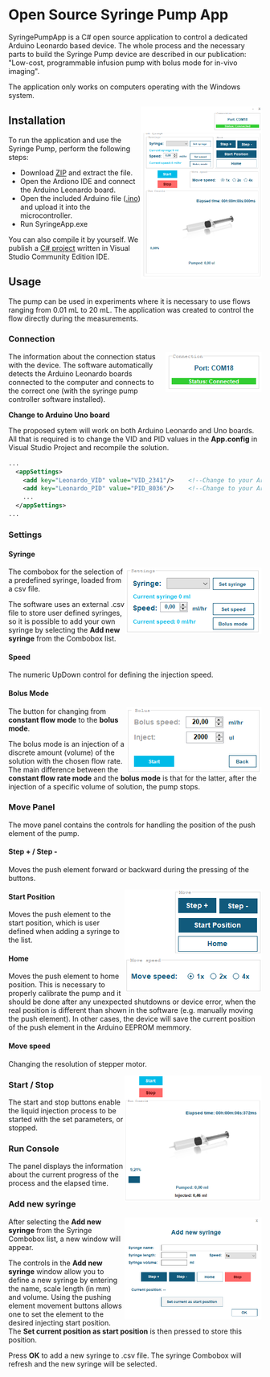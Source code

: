# Open Source Syringe Pump App

SyringePumpApp is a C# open source application to control a dedicated Arduino Leonardo based device.
The whole process and the necessary parts to build the Syringe Pump device are described in our publication: "Low-cost, programmable infusion pump with bolus mode for in-vivo imaging".

The application only works on computers operating with the Windows system.

<img align="right" width="240" height="342" src="https://github.com/MKuj/Single-Syringe-Pump/blob/main/Screens/MainInterface.PNG">


## Installation

To run the application and use the Syringe Pump, perform the following steps:
- Download [ZIP](https://github.com/MKuj/Single-Syringe-Pump/tree/main/Application) and extract the file.
- Open the Ardiono IDE and connect the Arduino Leonardo board.
- Open the included Arduino file ([.ino](https://github.com/MKuj/Single-Syringe-Pump/tree/main/Arduino)) and upload it into the microcontroller. 
- Run SyringeApp.exe

You can also compile it by yourself. We publish a [C# project](https://github.com/MKuj/Single-Syringe-Pump/tree/main/C%23) written in Visual Studio Community Edition IDE.

## Usage

The pump can be used in experiments where it is necessary to use flows ranging from 0.01 mL to 20 mL.
The application was created to control the flow directly during the measurements.

### Connection

<img align="right" width = "191" height = "79" src = "https://github.com/MKuj/Single-Syringe-Pump/blob/main/Screens/connectionStatus.PNG">

The information about the connection status with the device. The software automatically detects the Arduino Leonardo boards connected to the computer and connects to the correct one (with the syringe pump controller software installed).

**Change to Arduino Uno board**

The proposed sytem will work on both Arduino Leonardo and Uno boards. All that is required is to change the VID and PID values in the **App.config** in Visual Studio Project and recompile the solution.

```xml
...
  <appSettings>
    <add key="Leonardo_VID" value="VID_2341"/>    <!--Change to your Arduino UNO VID-->
    <add key="Leonardo_PID" value="PID_8036"/>    <!--Change to your Arduino UNO PID-->
    ...
  </appSettings>
...
```


### Settings

#### Syringe

<img align="right" width = "272" height = "133" src = "https://github.com/MKuj/Single-Syringe-Pump/blob/main/Screens/SettingsPanel.PNG">

The combobox for the selection of a predefined syringe, loaded from a csv file.

The software uses an external .csv file to store user defined syringes, so it is possible to add your own syringe by selecting the **Add new syringe** from the Combobox list.

#### Speed

The numeric UpDown control for defining the injection speed.

#### Bolus Mode

<img align="right" width = "269" height = "133" src = "https://github.com/MKuj/Single-Syringe-Pump/blob/main/Screens/bolusMode.PNG">

The button for changing from **constant flow mode** to the **bolus mode**.

The bolus mode is an injection of a discrete amount (volume) of the solution with the chosen flow rate. The main difference between the **constant flow rate mode** and the **bolus mode** is that for the latter, after the injection of a specific volume of solution, the pump stops. 

### Move Panel
The move panel contains the controls for handling the position of the push element of the pump.

#### Step + / Step -
Moves the push element forward or backward during the pressing of the buttons.

<img align="right" width="273" height="205" src="https://github.com/MKuj/Single-Syringe-Pump/blob/main/Screens/MovePanel3.png">

#### Start Position
Moves the push element to the start position, which is user defined when adding a syringe to the list.

#### Home
Moves the push element to home position. This is necessary to properly calibrate the pump and it should be done after any unexpected shutdowns or device error, when the real position is different than shown in the software (e.g. manually moving the push element). In other cases, the device will save the current position of the push element in the Arduino EEPROM memmory.

#### Move speed
Changing the resolution of stepper motor.

<img align="right" width="273" height="251" src="https://github.com/MKuj/Single-Syringe-Pump/blob/main/Screens/RunConsole2.PNG">

### Start / Stop

The start and stop buttons enable the liquid injection process to be started with the set parameters, or stopped.


### Run Console

The panel displays the information about the current progress of the process and the elapsed time.

### Add new syringe

<img align="right" width="273" height="203" src="https://github.com/MKuj/Single-Syringe-Pump/blob/main/Screens/Add new syringe interface2.PNG">

After selecting the **Add new syringe** from the Syringe Combobox list, a new window will appear. 

The controls in the **Add new syringe** window allow you to define a new syringe by entering the name, scale length (in mm) and volume. Using the pushing element movement buttons allows one to set the element to the desired injecting start position. The **Set current position as start position** is then pressed to store this position.

Press **OK** to add a new syringe to .csv file. The syringe Combobox will refresh and the new syringe will be selected.
